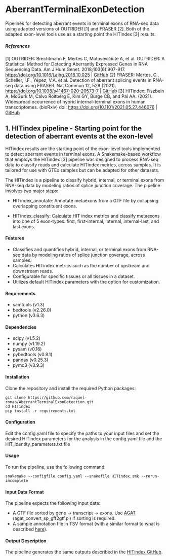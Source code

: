 # AberrantTerminalExonDetection
Pipelines for detecting aberrant events in terminal exons of RNA-seq data using adapted versions of OUTRIDER [1] and FRASER [2]. Both of the adapted exon-level tools use as a starting point the HITindex [3] results.

##### References
[1] OUTRIDER: Brechtmann F, Mertes C, Matusevičiūtė A, et al. OUTRIDER: A Statistical Method for Detecting Aberrantly Expressed Genes in RNA Sequencing Data. Am J Hum Genet. 2018;103(6):907-917. https://doi.org/10.1016/j.ajhg.2018.10.025 | [GitHub](https://github.com/gagneurlab/drop/tree/master/drop/modules/aberrant-expression-pipeline)
[2] FRASER: Mertes, C., Scheller, I.F., Yépez, V.A. et al. Detection of aberrant splicing events in RNA-seq data using FRASER. Nat Commun 12, 529 (2021). https://doi.org/10.1038/s41467-020-20573-7 | [GitHub](https://github.com/gagneurlab/drop/tree/master/drop/modules/aberrant-splicing-pipeline)
[3] HITindex: Fiszbein A, McGurk M, Calvo Roitberg E, Kim GY, Burge CB, and Pai AA. (2021). Widespread occurrence of hybrid internal-terminal exons in human transcriptomes. (bioRxiv) doi: https://doi.org/10.1101/2021.05.27.446076 | [GitHub](https://github.com/thepailab/HITindex)


## 1. HITindex pipeline - Starting point for the detection of aberrant events at the exon-level

  HITindex results are the starting point of the exon-level tools implemented to detect aberrant events in terminal exons. A Snakemake-based workflow that employs the HITindex [3] pipeline was designed to process RNA-seq data to classify reads and calculate HITindex metrics, across samples. It is tailored for use with GTEx samples but can be adapted for other datasets.
  
  The HITindex is a pipeline to classify hybrid, internal, or terminal exons from RNA-seq data by modeling ratios of splice junction coverage. The pipeline involves two major steps:
   
  - HITindex_annotate: Annotate metaexons from a GTF file by collapsing overlapping constituent exons.

  - HITindex_classify: Calculate HIT index metrics and classify metaexons into one of 5 exon-types: first, first-internal, internal, internal-last, and last exons.
  
  
  #### Features
  - Classifies and quantifies hybrid, internal, or terminal exons from RNA-seq data by modeling ratios of splice junction coverage, across samples.
  - Calculates HITindex metrics such as the number of upstream and downstream reads.
  - Configurable for specific tissues or all tissues in a dataset.
  - Utilizes default HITindex parameters with the option for customization.
  
  #### Requirements
  - samtools (v1.3)
  - bedtools (v2.26.0)
  - python (v3.6.3)
  
  #### Dependencies
  - scipy (v1.5.2)
  - numpy (v1.19.2)
  - pysam (v0.16)
  - pybedtools (v0.8.1)
  - pandas (v0.25.3)
  - pymc3 (v3.9.3)
  
  #### Installation
  Clone the repository and install the required Python packages:
  
    git clone https://github.com/raquel-romao/AberrantTerminalExonDetection.git
    cd HITindex
    pip install -r requirements.txt
  
  #### Configuration
  
  Edit the config.yaml file to specify the paths to your input files and set the desired HITindex parameters for the analysis in the config.yaml file and the HIT_identity_parameters.txt file
  
  #### Usage
  
  To run the pipeline, use the following command:
  
    snakemake --configfile config.yaml --snakefile HITindex.smk --rerun-incomplete
  
  
  #### Input Data Format
  
  The pipeline expects the following input data:
  - A GTF file sorted by gene -> transcript -> exons. Use [AGAT](https://github.com/NBISweden/AGAT) (agat_convert_sp_gff2gtf.pl) if sorting is required.
  - A sample annotation file in TSV format (with a similar format to what is described [here](https://gagneurlab-drop.readthedocs.io/en/latest/prepare.html#creating-the-sample-annotation-table)).
  
  #### Output Description
  
  The pipeline generates the same outputs described in the [HITindex GitHub](https://github.com/thepailab/HITindex).

